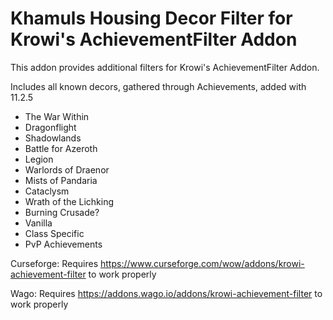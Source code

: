 # Khamuls Housing Decor Filter for Krowi's AchievementFilter Addon
This addon provides additional filters for Krowi's AchievementFilter Addon.

Includes all known decors, gathered through Achievements, added with 11.2.5
- The War Within
- Dragonflight
- Shadowlands
- Battle for Azeroth
- Legion
- Warlords of Draenor
- Mists of Pandaria
- Cataclysm
- Wrath of the Lichking
- Burning Crusade?
- Vanilla
- Class Specific
- PvP Achievements

Curseforge:
Requires https://www.curseforge.com/wow/addons/krowi-achievement-filter to work properly

Wago:
Requires https://addons.wago.io/addons/krowi-achievement-filter to work properly